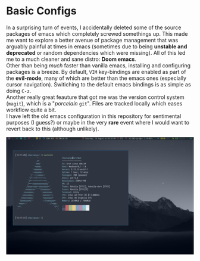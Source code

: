 # Basic Configs
In a surprising turn of events, I accidentally deleted some of the source packages of emacs which completely screwed somethings up. This made me want to explore a better avenue of package management that was arguably painful at times in emacs (sometimes due to being **unstable and deprecated** or random dependencies which were missing). All of this led me to a much cleaner and sane distro: **Doom emacs**.\
Other than being *much* faster than vanilla emacs, installing and configuring packages is a breeze. By default, ```VIM``` key-bindings are enabled as part of the **evil-mode**, many of which are better than the emacs ones (especially cursor navigation). Switiching to the default emacs bindings is as simple as doing ```C-z```.\
Another really great feauture that got me was the version control system (```magit```), which is a "*porcelain* ```git```". Files are tracked locally which eases workflow quite a bit.\
I have left the old emacs configuration in this repository for sentimental purposes (I guess?) or maybe in the very **rare** event where I would want to revert back to this (although unlikely).

![rice](https://github.com/ckapoor7/dotfiles/blob/main/2021-08-28-151808_2304x1440_scrot.png)

